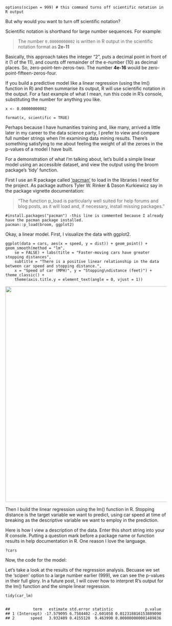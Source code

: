 <p><code>options(scipen = 999) # this command turns off scientific notation in R output</code></p>
<p>But why would you want to turn off scientific notation?</p>
<p>Scientific notation is shorthand for large number sequences. For example:</p>
<blockquote>
<p>The number <code>0.00000000002</code> is written in R output in the scientific notation format as <strong>2e-11</strong></p>
</blockquote>
<p>Basically, this approach takes the integer “2”, puts a decimal point in front of it (1 of the 11), and counts off remainder of the e-number (10) as decimal places. So, zero-point-ten-zeros-two. The number <strong>4e-16</strong> would be zero-point-fifteen-zeros-four.</p>
<p>If you build a predictive model like a linear regression (using the lm() function in R) and then summarise its output, R will use scientific notation in the output. For a fast example of what I mean, run this code in R’s console, substituting the number for anything you like.</p>
<p><code>x &lt;- 0.00000000002</code></p>
<p><code>format(x, scientific = TRUE)</code></p>
<p>Perhaps because I have humanities training and, like many, arrived a little later in my career to the data science party, I prefer to view and compare full number strings when I’m examining data mining results. There’s something satisfying to me about feeling the weight of all the zeroes in the p-values of a model I have built.</p>
<p>For a demonstration of what I’m talking about, let’s build a simple linear model using an accessible dataset, and view the output using the broom package’s ‘tidy’ function.</p>
<p>First I use an R package called <a href="https://cran.r-project.org/web/packages/pacman/vignettes/Introduction_to_pacman.html">‘pacman’</a> to load in the libraries I need for the project. As package authors Tyler W. Rinker &amp; Dason Kurkiewicz say in the package vignette documentation:</p>
<blockquote>
<p>“The function p_load is particularly well suited for help forums and blog posts, as it will load and, if necessary, install missing packages.”</p>
</blockquote>
<pre class="r"><code>#install.packages(&quot;pacman&quot;) -this line is commented because I already have the pacman package installed. 
pacman::p_load(broom, ggplot2)</code></pre>
<p>Okay, a linear model. First, I visualize the data with ggplot2.</p>
<pre class="r"><code>ggplot(data = cars, aes(x = speed, y = dist)) + geom_point() + geom_smooth(method = &quot;lm&quot;, 
    se = FALSE) + labs(title = &quot;Faster-moving cars have greater stopping distances&quot;, 
    subtitle = &quot;There is a positive linear relationship in the data between car speed and stopping distance.&quot;, 
    x = &quot;Speed of car (MPH)&quot;, y = &quot;Stopping\ndistance (feet)&quot;) + theme_classic() + 
    theme(axis.title.y = element_text(angle = 0, vjust = 1))</code></pre>
<p><img src="/post/2018-01-04-r-options-scipen-999_files/figure-html/unnamed-chunk-2-1.png" width="672" /></p>
<p>Then I build the linear regression using the lm() function in R. Stopping distance is the target variable we want to predict, using car speed at time of breaking as the descriptive variable we want to employ in the prediction.</p>
<p>Here is how I view a description of the data. Enter this short string into your R console. Putting a question mark before a package name or function results in help documentation in R. One reason I love the language.</p>
<p><code>?cars</code></p>
<p>Now, the code for the model:</p>
<p>Let’s take a look at the results of the regression analysis. Becuase we set the ‘scipen’ option to a large number earlier (999), we can see the p-values in their full glory. In a future post, I will cover how to interpret R’s output for the lm() function and the simple linear regression.</p>

<pre class="r"><code>tidy(car_lm)
</code></pre>

<pre><code>
##          term   estimate std.error statistic              p.value
## 1 (Intercept) -17.579095 6.7584402 -2.601058 0.012318816153809090
## 2       speed   3.932409 0.4155128  9.463990 0.000000000001489836
</code></pre>
